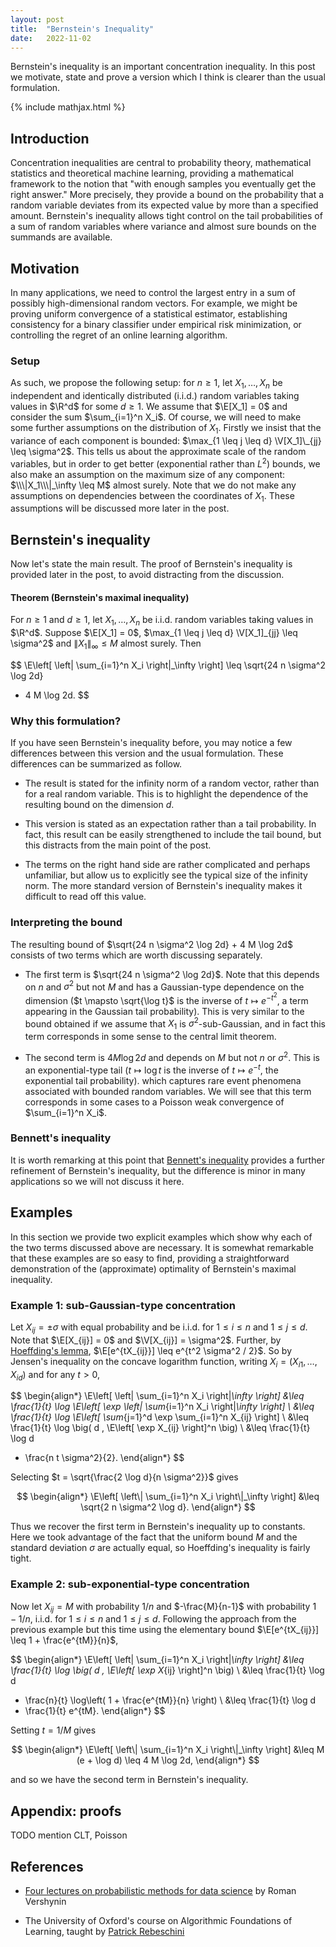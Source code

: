```yaml
---
layout: post
title:  "Bernstein's Inequality"
date:   2022-11-02
---
```


Bernstein's inequality is an important concentration inequality.
In this post we motivate, state and prove a
version which I think
is clearer than the usual formulation.

{% include mathjax.html %}

<div style="display:none">
  $ \newcommand \R {\mathbb{R}} $
  $ \newcommand \P {\mathbb{P}} $
  $ \newcommand \E {\mathbb{E}} $
  $ \newcommand \I {\mathbb{I}} $
  $ \newcommand \V {\mathbb{V}} $
  $ \newcommand \cX {\mathcal{X}} $
  $ \newcommand \Ber {\mathrm{Ber}} $
  $ \newcommand \Pois {\mathrm{Pois}} $
  $ \newcommand \Bin {\mathrm{Bin}} $
  $ \newcommand \cN {\mathcal{N}} $
  $ \newcommand \N {\mathbb{N}} $
</div>

## Introduction

Concentration inequalities are central to
probability theory, mathematical statistics and theoretical machine learning,
providing a mathematical framework to the notion that
"with enough samples you eventually get the right answer."
More precisely, they provide a bound on the probability
that a random variable deviates from its expected value
by more than a specified amount.
Bernstein's inequality allows tight control
on the tail probabilities of a sum of random variables
where variance and almost sure bounds on the summands are available.

## Motivation

In many applications, we need to control the largest entry in a sum
of possibly high-dimensional random vectors.
For example,
we might be proving uniform convergence
of a statistical estimator,
establishing consistency for a
binary classifier under empirical risk minimization,
or controlling the regret of an online learning algorithm.

### Setup

As such, we propose the following setup:
for $n \geq 1$, let $X_1, \ldots, X_n$ be
independent and identically distributed (i.i.d.)
random variables taking values in $\R^d$ for some $d \geq 1$.
We assume that $\E[X_1] = 0$ and consider the sum
$\sum_{i=1}^n X_i$.
Of course, we will need to make some further assumptions
on the distribution of $X_1$.
Firstly we insist that the variance of each component
is bounded:
$\max_{1 \leq j \leq d} \V[X_1]\_{jj} \leq \sigma^2$.
This tells us about the approximate scale
of the random variables,
but in order to get better (exponential rather than $L^2$)
bounds, we also make an assumption on the maximum size
of any component:
$\\\|X_1\\\|_\infty \leq M$ almost surely.
Note that we do not make any assumptions
on dependencies between the coordinates of $X_1$.
These assumptions will be discussed more later in the post.

## Bernstein's inequality

Now let's state the main result.
The proof of Bernstein's inequality
is provided later in the post,
to avoid distracting from the discussion.

<div class="box-rounded">

<h4> Theorem  (Bernstein's maximal inequality) </h4>

For $n \geq 1$ and $d \geq 1$,
let $X_1, \ldots, X_n$ be
i.i.d. random variables taking values in $\R^d$.
Suppose $\E[X_1] = 0$,
$\max_{1 \leq j \leq d} \V[X_1]_{jj} \leq \sigma^2$
and $\|X_1\|_\infty \leq M$ almost surely.
Then

$$
\E\left[
\left\|
\sum_{i=1}^n X_i
\right\|_\infty
\right]
\leq
\sqrt{24 n \sigma^2 \log 2d}
+ 4 M \log 2d.
$$

</div>

### Why this formulation?

If you have seen Bernstein's inequality before,
you may notice a few differences between this version
and the usual formulation.
These differences can be summarized as follow.


- The result is stated for the infinity norm of a random vector,
  rather than for a real random variable.
  This is to highlight the dependence of the resulting bound
  on the dimension $d$.

- This version is stated as an expectation rather than a tail probability.
  In fact, this result can be easily strengthened to include the tail bound,
  but this distracts from the main point of the post.

- The terms on the right hand side are rather complicated
  and perhaps unfamiliar,
  but allow us to explicitly see the typical size of the infinity norm.
  The more standard version of Bernstein's inequality makes it difficult
  to read off this value.

### Interpreting the bound

The resulting bound of
$\sqrt{24 n \sigma^2 \log 2d} + 4 M \log 2d$
consists of two terms
which are worth discussing separately.

- The first term is
  $\sqrt{24 n \sigma^2 \log 2d}$.
  Note that this depends on $n$ and $\sigma^2$ but not $M$
  and has a Gaussian-type dependence on the dimension
  ($t \mapsto \sqrt{\log t}$ is the inverse of
  $t \mapsto e^{-t^2}$, a term appearing in the Gaussian tail probability).
  This is very similar to the bound obtained if we assume that
  $X_1$ is $\sigma^2$-sub-Gaussian,
  and in fact this term corresponds in some sense
  to the central limit theorem.

- The second term is
  $4 M \log 2d$
  and depends on $M$ but not $n$ or $\sigma^2$.
  This is an exponential-type tail
  ($t \mapsto \log t$ is the inverse of
  $t \mapsto e^{-t}$, the exponential tail probability).
  which captures rare event phenomena associated with
  bounded random variables.
  We will see that this term corresponds in some cases
  to a Poisson weak convergence of
  $\sum_{i=1}^n X_i$.

### Bennett's inequality

It is worth remarking at this point that
[Bennett's inequality](https://en.wikipedia.org/wiki/Bennett%27s_inequality)
provides a further refinement of Bernstein's inequality,
but the difference is minor in many
applications so we will not discuss it here.





## Examples

In this section we provide two explicit examples
which show why each of the two terms discussed above are necessary.
It is somewhat remarkable that these examples are so easy to find,
providing a straightforward demonstration of the
(approximate) optimality of Bernstein's maximal inequality.

### Example 1: sub-Gaussian-type concentration

Let $X_{ij} = \pm \sigma$
with equal probability
and be i.i.d. for $1 \leq i \leq n$
and $1 \leq j \leq d$.
Note that $\E[X_{ij}] = 0$ and $\V[X_{ij}] = \sigma^2$.
Further, by
[Hoeffding's lemma](https://en.wikipedia.org/wiki/Hoeffding%27s_lemma),
$\E[e^{tX_{ij}}] \leq e^{t^2 \sigma^2 / 2}$.
So by Jensen's inequality on the concave logarithm function,
writing $X_i = (X_{i1}, \ldots, X_{id})$ and for any $t > 0$,

$$
\begin{align*}
\E\left[
\left\|
\sum_{i=1}^n X_i
\right\|_\infty
\right]
&\leq
\frac{1}{t}
\log \E\left[
\exp
\left\|
\sum_{i=1}^n X_i
\right\|_\infty
\right] \\
&\leq
\frac{1}{t}
\log \E\left[
\sum_{j=1}^d
\exp
\sum_{i=1}^n X_{ij}
\right] \\
&\leq
\frac{1}{t}
\log
\big(
d \,
\E\left[
\exp
X_{ij}
\right]^n
\big) \\
&\leq
\frac{1}{t}
\log d
+ \frac{n t \sigma^2}{2}.
\end{align*}
$$

Selecting $t = \sqrt{\frac{2 \log d}{n \sigma^2}}$
gives

$$
\begin{align*}
\E\left[
\left\|
\sum_{i=1}^n X_i
\right\|_\infty
\right]
&\leq
\sqrt{2 n \sigma^2 \log d}.
\end{align*}
$$

Thus we recover the first term in Bernstein's inequality up to constants.
Here we took advantage of the fact that the uniform bound $M$
and the standard deviation $\sigma$ are actually equal,
so Hoeffding's inequality is fairly tight.




### Example 2: sub-exponential-type concentration

Now let $X_{ij} = M$ with probability $1/n$
and $-\frac{M}{n-1}$ with probability $1 - 1/n$,
i.i.d. for $1 \leq i \leq n$
and $1 \leq j \leq d$.
Following the approach from the previous example but
this time using the elementary bound
$\E[e^{tX_{ij}}] \leq 1 + \frac{e^{tM}}{n}$,

$$
\begin{align*}
\E\left[
\left\|
\sum_{i=1}^n X_i
\right\|_\infty
\right]
&\leq
\frac{1}{t}
\log
\big(
d \,
\E\left[
\exp
X_{ij}
\right]^n
\big) \\
&\leq
\frac{1}{t}
\log d
+ \frac{n}{t}
\log\left(
1 + \frac{e^{tM}}{n}
\right) \\
&\leq
\frac{1}{t}
\log d
+ \frac{1}{t} e^{tM}.
\end{align*}
$$

Setting $t = 1/M$ gives

$$
\begin{align*}
\E\left[
\left\|
\sum_{i=1}^n X_i
\right\|_\infty
\right]
&\leq
M (e + \log d)
\leq 4 M \log 2d,
\end{align*}
$$

and so we have the second term in Bernstein's inequality.

## Appendix: proofs




TODO mention CLT, Poisson

## References
* [Four lectures on probabilistic
  methods for data science](https://arxiv.org/abs/1612.06661)
  by Roman Vershynin

* The University of Oxford's course on Algorithmic Foundations of Learning,
  taught by
  [Patrick Rebeschini](https://www.stats.ox.ac.uk/~rebeschi/)
